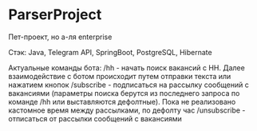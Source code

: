 # ParserProject
Пет-проект, но а-ля enterprise

Стэк: Java, Telegram API, SpringBoot, PostgreSQL, Hibernate

Актуальные команды бота:
/hh - начать поиск вакансий с HH. Далее взаимодействие с ботом происходит путем отправки текста или нажатием кнопок
/subscribe - подписаться на рассылку сообщений с вакансиями (параметры поиска берутся из последнего запроса по команде /hh или выставляются дефолтные). Пока не реализовано кастомное время между рассылками, по дефолту час
/unsubscribe - отписаться от рассылки сообщений с вакансиями
